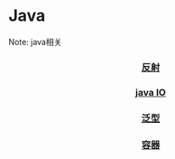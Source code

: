 Java
====

Note: java相关

### <center>[反射]()</center>

### <center>[java IO]()</center>

### <center>[泛型]()</center>

### <center>[容器]()</center>
